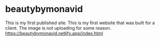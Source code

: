 # beautybymonavid
This is my first published site.
This is my first website that was built for a client. The image is not uploading for some reason. https://beautybymonavid.netlify.app/index.html
